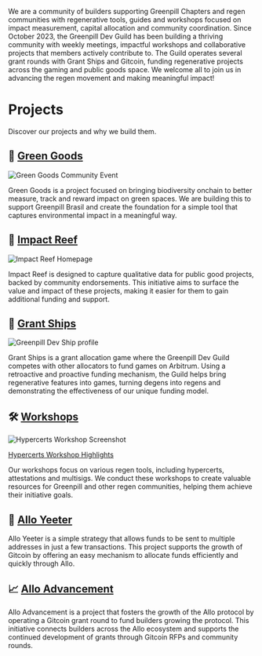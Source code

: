 We are a community of builders supporting Greenpill Chapters and regen communities with regenerative tools, guides and workshops focused on impact measurement, capital allocation and community coordination. Since October 2023, the Greenpill Dev Guild has been building a thriving community with weekly meetings, impactful workshops and collaborative projects that members actively contribute to. The Guild operates several grant rounds with Grant Ships and Gitcoin, funding regenerative projects across the gaming and public goods space. We welcome all to join us in advancing the regen movement and making meaningful impact!


# Projects

Discover our projects and why we build them.

## 🌿 [Green Goods](https://greengoods.app)

![Green Goods Community Event](https://github.com/user-attachments/assets/23e4c76c-b8d0-4e3e-a082-9f17d445db6e)


Green Goods is a project focused on bringing biodiversity onchain to better measure, track and reward impact on green spaces. We are building this to support Greenpill Brasil and create the foundation for a simple tool that captures environmental impact in a meaningful way.


## 🪸 [Impact Reef](https://impactreef.app)

![Impact Reef Homepage](https://cdn.charmverse.io/user-content/5e36d65b-e9d7-4667-b1c7-f551832414e3/532e5f5d-e130-4200-b7e3-6ad6c7bd591b/social-image.png)

Impact Reef is designed to capture qualitative data for public good projects, backed by community endorsements. This initiative aims to surface the value and impact of these projects, making it easier for them to gain additional funding and support.


## 🚢 [Grant Ships](https://app.grantships.fun/ship/0x95582289B2cDc12925663bD9121307Dca6F21Cc3)

![Greenpill Dev Ship profile](https://cdn.charmverse.io/user-content/5e36d65b-e9d7-4667-b1c7-f551832414e3/0c42a39d-e7db-4511-85ee-ab14c29f40c9/Screenshot-2024-10-14-at-3.31.57-AM.png) 

Grant Ships is a grant allocation game where the Greenpill Dev Guild competes with other allocators to fund games on Arbitrum. Using a retroactive and proactive funding mechanism, the Guild helps bring regenerative features into games, turning degens into regens and demonstrating the effectiveness of our unique funding model.


## 🛠️ [Workshops](https://app.charmverse.io/greenpill-dev-guild/workshops-5495125818712396)

![Hypercerts Workshop Screenshot](https://cdn.charmverse.io/user-content/5e36d65b-e9d7-4667-b1c7-f551832414e3/fe196273-6a59-4538-95e9-335832978d58/Screenshot-2024-10-15-at-1.23.53-PM.png)

[Hypercerts Workshop Highlights](https://youtu.be/5zf9ynSXppE)

Our workshops focus on various regen tools, including hypercerts, attestations and multisigs. We conduct these workshops to create valuable resources for Greenpill and other regen communities, helping them achieve their initiative goals.


## 🏹 [Allo Yeeter](https://github.com/greenpill-dev-guild/allo-yeeter)

Allo Yeeter is a simple strategy that allows funds to be sent to multiple addresses in just a few transactions. This project supports the growth of Gitcoin by offering an easy mechanism to allocate funds efficiently and quickly through Allo.


## 📈 [Allo Advancement](https://app.charmverse.io/greenpill-dev-guild/gg22-allo-builders-advancement-014822420619412524)

Allo Advancement is a project that fosters the growth of the Allo protocol by operating a Gitcoin grant round to fund builders growing the protocol. This initiative connects builders across the Allo ecosystem and supports the continued development of grants through Gitcoin RFPs and community rounds.
<!--

**Here are some ideas to get you started:**

🙋‍♀️ A short introduction - what is your organization all about?
🌈 Contribution guidelines - how can the community get involved?
👩‍💻 Useful resources - where can the community find your docs? Is there anything else the community should know?
🍿 Fun facts - what does your team eat for breakfast?
🧙 Remember, you can do mighty things with the power of [Markdown](https://docs.github.com/github/writing-on-github/getting-started-with-writing-and-formatting-on-github/basic-writing-and-formatting-syntax)
-->
